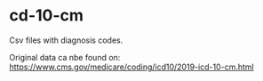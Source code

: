 # cd-10-cm

Csv files with diagnosis codes.

Original data ca nbe found on: https://www.cms.gov/medicare/coding/icd10/2019-icd-10-cm.html

